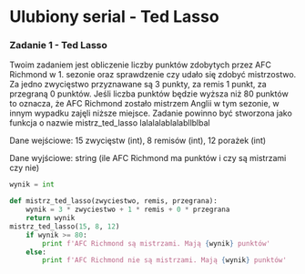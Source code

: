 # Ulubiony serial - Ted Lasso

### Zadanie 1 - Ted Lasso
Twoim zadaniem jest obliczenie liczby punktów zdobytych przez AFC Richmond w 1. sezonie oraz sprawdzenie czy udało się zdobyć mistrzostwo. Za jedno zwycięstwo przyznawane są 3 punkty, za remis 1 punkt, za przegraną 0 punktów. Jeśli liczba punktów będzie wyższa niż 80 punktów to oznacza, że AFC Richmond zostało mistrzem Anglii w tym sezonie, w innym wypadku zajęli niższe miejsce. Zadanie powinno być stworzona jako funkcja o nazwie mistrz_ted_lasso lalalalablalabllblbal

Dane wejściowe: 15 zwycięstw (int), 8 remisów (int), 12 porażek (int)

Dane wyjściowe: string (ile AFC Richmond ma punktów i czy są mistrzami czy nie)

```python
wynik = int

def mistrz_ted_lasso(zwyciestwo, remis, przegrana):
    wynik = 3 * zwyciestwo + 1 * remis + 0 * przegrana
    return wynik
mistrz_ted_lasso(15, 8, 12)
    if wynik >= 80:
        print f'AFC Richmond są mistrzami. Mają {wynik} punktów'
    else:
        print f'AFC Richmond nie są mistrzami. Mają {wynik} punktów'
```

